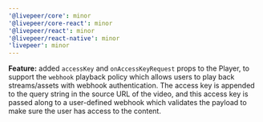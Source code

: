 ```yaml
---
'@livepeer/core': minor
'@livepeer/core-react': minor
'@livepeer/react': minor
'@livepeer/react-native': minor
'livepeer': minor
---
```


**Feature:** added `accessKey` and `onAccessKeyRequest` props to the Player, to support the `webhook` playback policy which allows users to play back streams/assets with webhook authentication. The access key is appended to the query string in the source URL of the video, and this access key is passed along to a user-defined webhook which validates the payload to make sure the user has access to the content.
